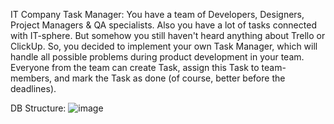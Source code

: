 IT Company Task Manager:
You have a team of Developers, Designers, Project Managers & QA specialists. Also you have a lot of tasks connected with IT-sphere. But somehow you still haven't heard anything about Trello or ClickUp. So, you decided to implement your own Task Manager, which will handle all possible problems during product development in your team. Everyone from the team can create Task, assign this Task to team-members, and mark the Task as done (of course, better before the deadlines).

DB Structure:
![image](https://github.com/flatchers/it-company-task-manager/assets/104854464/f01b95c2-210b-455b-890f-6a036f9a1ba3)
